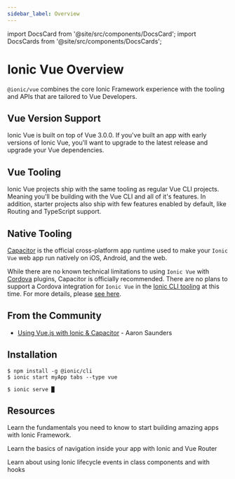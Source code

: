 ```yaml
---
sidebar_label: Overview
---
```


import DocsCard from '@site/src/components/DocsCard';
import DocsCards from '@site/src/components/DocsCards';

# Ionic Vue Overview

`@ionic/vue` combines the core Ionic Framework experience with the tooling and APIs that are tailored to Vue Developers.

## Vue Version Support

Ionic Vue is built on top of Vue 3.0.0. If you've built an app with early versions of Ionic Vue, you'll want to upgrade to the latest release and upgrade your Vue dependencies.

## Vue Tooling

Ionic Vue projects ship with the same tooling as regular Vue CLI projects. Meaning you'll be building with the Vue CLI and all of it's features. In addition, starter projects also ship with few features enabled by default, like Routing and TypeScript support.

## Native Tooling

[Capacitor](https://capacitor.ionicframework.com) is the official cross-platform app runtime used to make your `Ionic Vue` web app run natively on iOS, Android, and the web.

While there are no known technical limitations to using `Ionic Vue` with [Cordova](https://cordova.apache.org/) plugins, Capacitor is officially recommended. There are no plans to support a Cordova integration for `Ionic Vue` in the [Ionic CLI tooling](../cli.md) at this time. For more details, please [see here](https://capacitor.ionicframework.com/docs/cordova).

## From the Community

- [Using Vue.js with Ionic & Capacitor](https://dev.to/aaronksaunders/using-vue-js-v3-beta-with-ionic-components-capacitor-plugins-2b6f) - Aaron Saunders

## Installation

```shell-session
$ npm install -g @ionic/cli
$ ionic start myApp tabs --type vue

$ ionic serve █
```


## Resources

<DocsCards>
  <DocsCard header="Getting Started" href="your-first-app" icon="/icons/feature-component-actionsheet-icon.png">
    <p>Learn the fundamentals you need to know to start building amazing apps with Ionic Framework.</p>
  </DocsCard>

  <DocsCard header="Navigation" href="navigation" icon="/icons/feature-component-navigation-icon.png">
    <p>Learn the basics of navigation inside your app with Ionic and Vue Router</p>
  </DocsCard>

  <DocsCard header="Lifecycle" href="lifecycle" icon="/icons/feature-guide-components-icon.png">
    <p>Learn about using Ionic lifecycle events in class components and with hooks</p>
  </DocsCard>


</DocsCards>
